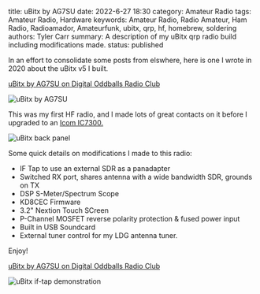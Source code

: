 title: uBitx by AG7SU
date: 2022-6-27 18:30
category: Amateur Radio
tags: Amateur Radio, Hardware 
keywords: Amateur Radio, Radio Amateur, Ham Radio, Radioamador, Amateurfunk, ubitx, qrp, hf, homebrew, soldering
authors: Tyler Carr
summary: A description of my uBitx qrp radio build including modifications made. 
status: published

In an effort to consolidate some posts from elswhere, here is one I wrote in 2020 about the uBitx v5 I built. 

[uBitx by AG7SU on Digital Oddballs Radio Club](https://oddballs.digital/node/5)

![uBitx by AG7SU]({static}/images/ubitx.jpg)

This was my first HF radio, and I made lots of great contacts on it before I upgraded to an [Icom IC7300.](https://www.icomamerica.com/en/products/amateur/hf/7300/default.aspx)

![uBitx back panel]({static}/images/back-panel.jpg)

Some quick details on modifications I made to this radio:

 - IF Tap to use an external SDR as a panadapter
 - Switched RX port, shares antenna with a wide bandwidth SDR, grounds on TX
 - DSP S-Meter/Spectrum Scope
 - KD8CEC Firmware
 - 3.2" Nextion Touch SCreen
 - P-Channel MOSFET reverse polarity protection & fused power input
 - Built in USB Soundcard
 - External tuner control for my LDG antenna tuner. 

 Enjoy!

[uBitx by AG7SU on Digital Oddballs Radio Club](https://oddballs.digital/node/5)

![uBitx if-tap demonstration]({static}/images/if-tap.jpg)

